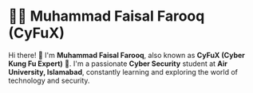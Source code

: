 # 👨‍💻 Muhammad Faisal Farooq (CyFuX)

Hi there! 👋 I'm **Muhammad Faisal Farooq**, also known as **CyFuX (Cyber Kung Fu Expert)** 🥋. I'm a passionate **Cyber Security** student at **Air University, Islamabad**, constantly learning and exploring the world of technology and security.
